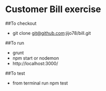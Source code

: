 # Customer Bill exercise
##To checkout
* git clone git@github.com:jijo78/bill.git

##To run
* grunt
* npm start or nodemon
* http://localhost:3000/

##To test
* from terminal run npm test
